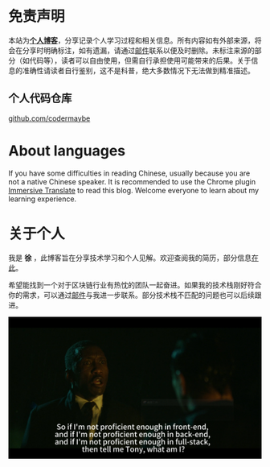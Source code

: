# 免责声明

本站为[**个人博客**](index.html)，分享记录个人学习过程和相关信息。所有内容如有外部来源，将会在分享时明确标注，如有遗漏，请通过[邮件](mailto://web3test1@outlook.com)联系以便及时删除。未标注来源的部分（如代码等），读者可以自由使用，但需自行承担使用可能带来的后果。关于信息的准确性请读者自行鉴别，这不是科普，绝大多数情况下无法做到精准描述。

## 个人代码仓库
[github.com/codermaybe](https://github.com/codermaybe)


# About languages
If you have some difficulties in reading Chinese, usually because you are not a native Chinese speaker. It is recommended to use the Chrome plugin [Immersive Translate](https://immersivetranslate.com/en/) to read this blog. Welcome everyone to learn about my learning experience.

# 关于个人

我是 **徐** ，此博客旨在分享技术学习和个人见解。欢迎查阅我的简历，部分信息[在此](./Personal/简历.md)。

希望能找到一个对于区块链行业有热忱的团队一起奋进。如果我的技术栈刚好符合你的需求，可以通过[邮件](mailto://web3test1@outlook.com)与我进一步联系。部分技术栈不匹配的问题也可以后续跟进。

![alt text](image.png)